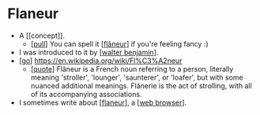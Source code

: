 # Flaneur

- A [[concept]].
  - [[pull]] You can spell it [[flâneur]] if you're feeling fancy :)
- I was introduced to it by [[walter benjamin]].
- [[go]] https://en.wikipedia.org/wiki/Fl%C3%A2neur
  - [[quote]] Flâneur is a French noun referring to a person, literally meaning 'stroller', 'lounger', 'saunterer', or 'loafer', but with some nuanced additional meanings. Flânerie is the act of strolling, with all of its accompanying associations.
- I sometimes write about [[flaneur]], a [[web browser]].



[//begin]: # "Autogenerated link references for markdown compatibility"
[pull]: pull "Pull"
[flâneur]: flâneur "Flâneur"
[walter benjamin]: walter-benjamin "Walter Benjamin"
[go]: go "Go"
[quote]: quote "Quote"
[flaneur]: flaneur "Flaneur"
[web browser]: web-browser "Web Browser"
[//end]: # "Autogenerated link references"